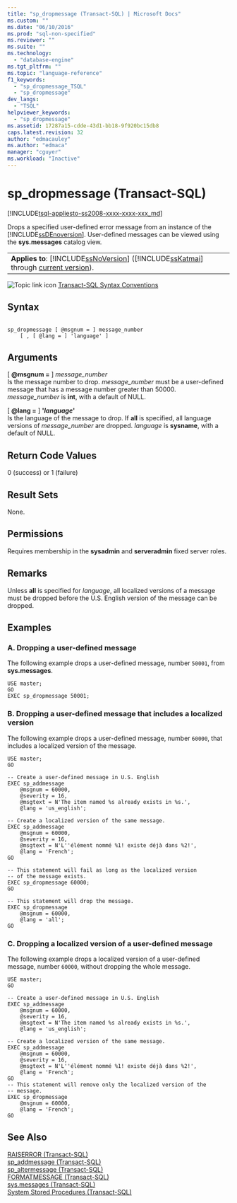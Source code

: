 ```yaml
---
title: "sp_dropmessage (Transact-SQL) | Microsoft Docs"
ms.custom: ""
ms.date: "06/10/2016"
ms.prod: "sql-non-specified"
ms.reviewer: ""
ms.suite: ""
ms.technology: 
  - "database-engine"
ms.tgt_pltfrm: ""
ms.topic: "language-reference"
f1_keywords: 
  - "sp_dropmessage_TSQL"
  - "sp_dropmessage"
dev_langs: 
  - "TSQL"
helpviewer_keywords: 
  - "sp_dropmessage"
ms.assetid: 17287a15-cdde-43d1-bb18-9f920bc15db8
caps.latest.revision: 32
author: "edmacauley"
ms.author: "edmaca"
manager: "cguyer"
ms.workload: "Inactive"
---
```

# sp_dropmessage (Transact-SQL)
[!INCLUDE[tsql-appliesto-ss2008-xxxx-xxxx-xxx_md](../../includes/tsql-appliesto-ss2008-xxxx-xxxx-xxx-md.md)]

  Drops a specified user-defined error message from an instance of the [!INCLUDE[ssDEnoversion](../../includes/ssdenoversion-md.md)]. User-defined messages can be viewed using the **sys.messages** catalog view.  
  
||  
|-|  
|**Applies to**: [!INCLUDE[ssNoVersion](../../includes/ssnoversion-md.md)] ([!INCLUDE[ssKatmai](../../includes/sskatmai-md.md)] through [current version](http://go.microsoft.com/fwlink/p/?LinkId=299658)).|  
  
 ![Topic link icon](../../database-engine/configure-windows/media/topic-link.gif "Topic link icon") [Transact-SQL Syntax Conventions](../../t-sql/language-elements/transact-sql-syntax-conventions-transact-sql.md)  
  
## Syntax  
  
```  
  
sp_dropmessage [ @msgnum = ] message_number  
    [ , [ @lang = ] 'language' ]  
```  
  
## Arguments  
 [ **@msgnum =** ] *message_number*  
 Is the message number to drop. *message_number* must be a user-defined message that has a message number greater than 50000. *message_number* is **int**, with a default of NULL.  
  
 [ **@lang =** ] **'***language***'**  
 Is the language of the message to drop. If **all** is specified, all language versions of *message_number* are dropped. *language* is **sysname**, with a default of NULL.  
  
## Return Code Values  
 0 (success) or 1 (failure)  
  
## Result Sets  
 None.  
  
## Permissions  
 Requires membership in the **sysadmin** and **serveradmin** fixed server roles.  
  
## Remarks  
 Unless **all** is specified for *language*, all localized versions of a message must be dropped before the U.S. English version of the message can be dropped.  
  
## Examples  
  
### A. Dropping a user-defined message  
 The following example drops a user-defined message, number `50001`, from **sys.messages**.  
  
```  
USE master;  
GO  
EXEC sp_dropmessage 50001;  
```  
  
### B. Dropping a user-defined message that includes a localized version  
 The following example drops a user-defined message, number `60000`, that includes a localized version of the message.  
  
```  
USE master;  
GO  
  
-- Create a user-defined message in U.S. English  
EXEC sp_addmessage   
    @msgnum = 60000,  
    @severity = 16,  
    @msgtext = N'The item named %s already exists in %s.',   
    @lang = 'us_english';  
  
-- Create a localized version of the same message.  
EXEC sp_addmessage   
    @msgnum = 60000,  
    @severity = 16,  
    @msgtext = N'L''élément nommé %1! existe déjà dans %2!',  
    @lang = 'French';  
GO  
  
-- This statement will fail as long as the localized version  
-- of the message exists.  
EXEC sp_dropmessage 60000;  
GO  
  
-- This statement will drop the message.  
EXEC sp_dropmessage  
    @msgnum = 60000,  
    @lang = 'all';  
GO  
```  
  
### C. Dropping a localized version of a user-defined message  
 The following example drops a localized version of a user-defined message, number `60000`, without dropping the whole message.  
  
```  
USE master;  
GO  
  
-- Create a user-defined message in U.S. English  
EXEC sp_addmessage   
    @msgnum = 60000,  
    @severity = 16,  
    @msgtext = N'The item named %s already exists in %s.',   
    @lang = 'us_english';  
  
-- Create a localized version of the same message.  
EXEC sp_addmessage   
    @msgnum = 60000,  
    @severity = 16,  
    @msgtext = N'L''élément nommé %1! existe déjà dans %2!',  
    @lang = 'French';  
GO  
-- This statement will remove only the localized version of the   
-- message.  
EXEC sp_dropmessage  
    @msgnum = 60000,  
    @lang = 'French';  
GO  
```  
  
## See Also  
 [RAISERROR &#40;Transact-SQL&#41;](../../t-sql/language-elements/raiserror-transact-sql.md)   
 [sp_addmessage &#40;Transact-SQL&#41;](../../relational-databases/system-stored-procedures/sp-addmessage-transact-sql.md)   
 [sp_altermessage &#40;Transact-SQL&#41;](../../relational-databases/system-stored-procedures/sp-altermessage-transact-sql.md)   
 [FORMATMESSAGE &#40;Transact-SQL&#41;](../../t-sql/functions/formatmessage-transact-sql.md)   
 [sys.messages &#40;Transact-SQL&#41;](../../relational-databases/system-catalog-views/messages-for-errors-catalog-views-sys-messages.md)   
 [System Stored Procedures &#40;Transact-SQL&#41;](../../relational-databases/system-stored-procedures/system-stored-procedures-transact-sql.md)  
  
  

